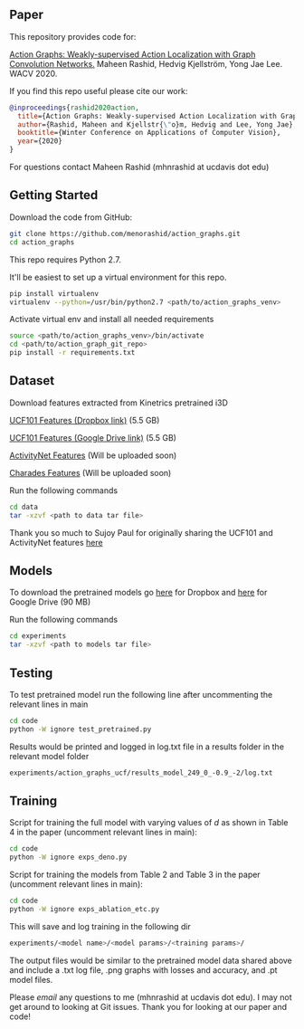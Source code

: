## Paper
This repository provides code for:

[Action Graphs: Weakly-supervised Action Localization with Graph Convolution Networks.](https://arxiv.org/abs/1704.04023) Maheen Rashid, Hedvig Kjellström, Yong Jae Lee. WACV 2020.

If you find this repo useful please cite our work:
```bib
@inproceedings{rashid2020action,
  title={Action Graphs: Weakly-supervised Action Localization with Graph Convolution Networks},
  author={Rashid, Maheen and Kjellstr{\"o}m, Hedvig and Lee, Yong Jae},
  booktitle={Winter Conference on Applications of Computer Vision},
  year={2020}
}
```
For questions contact Maheen Rashid (mhnrashid at ucdavis dot edu)

## Getting Started

Download the code from GitHub:
```bash
git clone https://github.com/menorashid/action_graphs.git
cd action_graphs
```

This repo requires Python 2.7. 

It'll be easiest to set up a virtual environment for this repo. 
```bash
pip install virtualenv
virtualenv --python=/usr/bin/python2.7 <path/to/action_graphs_venv>
```

Activate virtual env and install all needed requirements
```bash
source <path/to/action_graphs_venv>/bin/activate
cd <path/to/action_graph_git_repo>
pip install -r requirements.txt
```

## Dataset
Download features extracted from Kinetrics pretrained i3D 

[UCF101 Features (Dropbox link)](https://www.dropbox.com/s/cjkfpq6n6l0zan4/i3d_features.tar.gz) (5.5 GB)

[UCF101 Features (Google Drive link)](https://drive.google.com/a/ucdavis.edu/uc?id=1TcrnAoW6BBOYsi9wnIxUnkAk4d_YlBkc&export=download) (5.5 GB)

[ActivityNet Features]() (Will be uploaded soon)

[Charades Features]() (Will be uploaded soon)

Run the following commands
```bash
cd data
tar -xzvf <path to data tar file>
```

Thank you so much to Sujoy Paul for originally sharing the UCF101 and ActivityNet features [here](https://github.com/sujoyp/wtalc-pytorch)

## Models
To download the pretrained models go [here](https://www.dropbox.com/s/eoz0946ifeac1wd/action_graphs.tar.gz) for Dropbox and [here](https://drive.google.com/a/ucdavis.edu/uc?id=1ziTjwsQQU1sVUFHQ3g7i0XKsngS68Av-&export=download) for Google Drive (90 MB)

Run the following commands
```bash
cd experiments
tar -xzvf <path to models tar file>
```

## Testing
To test pretrained model run the following line after uncommenting the relevant lines in main
```bash
cd code
python -W ignore test_pretrained.py
```

Results would be printed and logged in log.txt file in a results folder in the relevant model folder
```bash
experiments/action_graphs_ucf/results_model_249_0_-0.9_-2/log.txt
```

## Training
Script for training the full model with varying values of *d* as shown in Table 4 in the paper (uncomment relevant lines in main):
```bash
cd code
python -W ignore exps_deno.py
```
Script for training the models from Table 2 and Table 3 in the paper (uncomment relevant lines in main):
```bash
cd code
python -W ignore exps_ablation_etc.py
```

This will save and log training in the following dir
```bash
experiments/<model name>/<model params>/<training params>/
```

The output files would be similar to the pretrained model data shared above and include a .txt log file, .png graphs with losses and accuracy, and .pt model files. 

Please *email* any questions to me (mhnrashid at ucdavis dot edu). I may not get around to looking at Git issues. Thank you for looking at our paper and code! 
